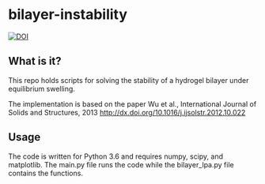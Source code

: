 # bilayer-instability
[![DOI](https://zenodo.org/badge/223383221.svg)](https://zenodo.org/badge/latestdoi/223383221)

## What is it?
This repo holds scripts for solving the stability of a hydrogel bilayer under equilibrium swelling. 

The implementation is based on the paper
Wu et al., International Journal of Solids and Structures, 2013
http://dx.doi.org/10.1016/j.ijsolstr.2012.10.022

## Usage
The code is written for Python 3.6 and requires numpy, scipy, and matplotlib. 
The main.py file runs the code while the bilayer_lpa.py file contains the functions. 


